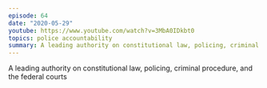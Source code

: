 ```yaml
---
episode: 64
date: "2020-05-29"
youtube: https://www.youtube.com/watch?v=3MbA0IDkbt0
topics: police accountability
summary: A leading authority on constitutional law, policing, criminal procedure, and the federal courts
---
```


A leading authority on constitutional law, policing, criminal procedure, and the federal courts
